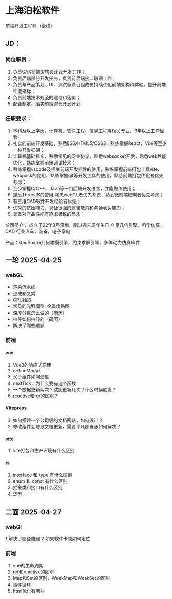<!--
 * @Author: wuyifan0203 1208097313@qq.com
 * @Date: 2025-04-25 09:51:51
 * @LastEditors: wuyifan0203 1208097313@qq.com
 * @LastEditTime: 2025-04-27 16:34:32
 * @FilePath: \Obsiden\interviewExperience\上海泊松软件.md
 * @Description: 这是默认设置,请设置`customMade`, 打开koroFileHeader查看配置 进行设置: https://github.com/OBKoro1/koro1FileHeader/wiki/%E9%85%8D%E7%BD%AE
-->
# 上海泊松软件

前端开发工程师（全栈）

## JD：
### 岗位职责：
1. 负责CAX前端架构设计及开发工作；
2. 负责后端部分开发任务，负责前后端接口联调工作；
4. 负责与产品策划、UI、测试等项目组成员持续优化前端架构和体验，提升前端性能指标；
5. 负责前端技术规范的建设和落实；
6. 配合制定、落实前端迭代开发计划
### 任职要求：
1. 本科及以上学历，计算机、软件工程、信息工程等相关专业，3年以上工作经验；
2. 扎实的前端开发基础、熟悉ES6/HTML5/CSS3；熟练掌握React、Vue等至少一种开发框架；
3. 计算机基础扎实，熟悉常见的网络协议，熟悉websocket开发，熟悉web性能优化，熟练掌握前端调试技术；
4. 熟练掌握vscode及相关前端开发插件的使用，熟练掌握前端打包工具vite、webpack的使用，熟练掌握git等开发工具的使用，熟悉前端打包优化者优先考虑；
5. 至少掌握C/C++、Java等一门后端开发语言，并能熟练使用；
6. 熟悉ThreeJS的使用,熟悉webGL者优先考虑，熟悉微前端框架者优先考虑；
7. 有三维CAD软件开发经验者优先；
8. 优秀的抗压能力、具备很强的逻辑能力和沟通表达能力；
9. 具备对产品性能有追求极致的品质；

公司简介：
成立于22年3月深圳，刚过完三周年生日
立足几何引擎，科学仿真，CAD
行业汽车，装备，电子家电

产品：GeoShape几何建模引擎，约束求解引擎、多体动力仿真软件

## 一轮 2025-04-25

### webGL 

* 渲染流水线
* 点成和叉乘
* GPU拾取
* 常见的光照模型, 金属度贴图
* 深度分离怎么做的（简历）
* 拉伸如何拉伸的（简历）
* 解决了哪些难题

### 前端
#### vue
1. Vue3的响应式原理
2. defineModal
3. 父子组件如何通信
4. nextTick，为什么要有这个函数
5. 一个数据更新两次？试图更新几次？什么时候触发？
6. reactive和ref的区别？
#### Vitepress
1. 如何搭建一个公司级的文档网站，如何设计？
2. 修改组件会导致文档更新，需要平凡部署该如何解决？
#### vite
1. vite打包和生产环境有什么区别
#### ts
1. interface 和 type 有什么区别
2. enum 和 const 有什么区别
3. 抽象类和接口有什么区别
4. 泛型


## 二面 2025-04-27

### webGl
1.解决了哪些难题
2.如果软件卡顿如何定位

### 前端
1. vue的生命周期
2. ref和reactive的区别
3. Map和Set的区别，WeakMap和WeakSet的区别
4. 事件循环
5. html优化有哪些


